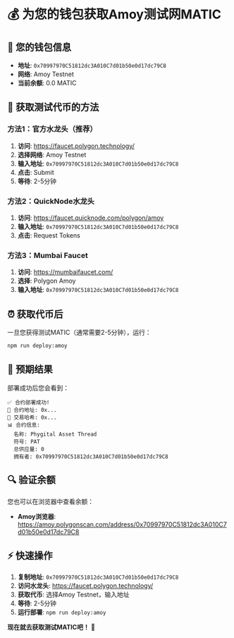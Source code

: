 # 💰 为您的钱包获取Amoy测试网MATIC

## 📍 您的钱包信息
- **地址**: `0x70997970C51812dc3A010C7d01b50e0d17dc79C8`
- **网络**: Amoy Testnet
- **当前余额**: 0.0 MATIC

## 🔗 获取测试代币的方法

### 方法1：官方水龙头（推荐）
1. **访问**: https://faucet.polygon.technology/
2. **选择网络**: Amoy Testnet
3. **输入地址**: `0x70997970C51812dc3A010C7d01b50e0d17dc79C8`
4. **点击**: Submit
5. **等待**: 2-5分钟

### 方法2：QuickNode水龙头
1. **访问**: https://faucet.quicknode.com/polygon/amoy
2. **输入地址**: `0x70997970C51812dc3A010C7d01b50e0d17dc79C8`
3. **点击**: Request Tokens

### 方法3：Mumbai Faucet
1. **访问**: https://mumbaifaucet.com/
2. **选择**: Polygon Amoy
3. **输入地址**: `0x70997970C51812dc3A010C7d01b50e0d17dc79C8`

## ⏰ 获取代币后

一旦您获得测试MATIC（通常需要2-5分钟），运行：

```bash
npm run deploy:amoy
```

## 🎯 预期结果

部署成功后您会看到：
```
✅ 合约部署成功!
📍 合约地址: 0x...
🔗 交易哈希: 0x...
📊 合约信息:
  名称: Phygital Asset Thread
  符号: PAT
  总供应量: 0
  拥有者: 0x70997970C51812dc3A010C7d01b50e0d17dc79C8
```

## 🔍 验证余额

您也可以在浏览器中查看余额：
- **Amoy浏览器**: https://amoy.polygonscan.com/address/0x70997970C51812dc3A010C7d01b50e0d17dc79C8

## ⚡ 快速操作

1. **复制地址**: `0x70997970C51812dc3A010C7d01b50e0d17dc79C8`
2. **访问水龙头**: https://faucet.polygon.technology/
3. **获取代币**: 选择Amoy Testnet，输入地址
4. **等待**: 2-5分钟
5. **运行部署**: `npm run deploy:amoy`

**现在就去获取测试MATIC吧！** 🚀
